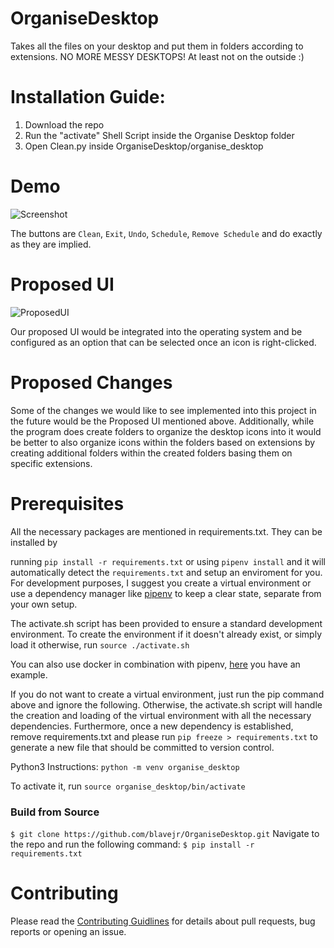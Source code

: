 # OrganiseDesktop

Takes all the files on your desktop and put them in folders according to extensions. NO MORE MESSY DESKTOPS!
At least not on the outside :)

# Installation Guide:
1) Download the repo
2) Run the "activate" Shell Script inside the Organise Desktop folder
3) Open Clean.py inside OrganiseDesktop/organise_desktop

# Demo
![Screenshot](demo1.png)

The buttons are `Clean`, `Exit`, `Undo`, `Schedule`, `Remove Schedule` and do exactly as they are implied.

# Proposed UI
![ProposedUI](https://user-images.githubusercontent.com/28908100/80692304-019d4400-8a97-11ea-99e1-70fd28fb2325.png)

Our proposed UI would be integrated into the operating system and be configured as an option that can be selected once an icon is right-clicked.

# Proposed Changes

Some of the changes we would like to see implemented into this project in the future would be the Proposed UI mentioned above. Additionally, while the program does create folders to organize the desktop icons into it would be better to also organize icons within the folders based on extensions by creating additional folders within the created folders basing them on specific extensions. 

# Prerequisites

All the necessary packages are mentioned in requirements.txt. They can be installed by

running `pip install -r requirements.txt` or using ``pipenv install`` and it will automatically detect the `requirements.txt` and setup an enviroment for you. For development purposes, I suggest you create a
virtual environment or use a dependency manager like [pipenv](https://github.com/pypa/pipenv) to keep a clear state, separate from your own setup.

The activate.sh script has been provided to ensure a standard development environment. To create the environment if it doesn't already exist, or simply load it otherwise, run `source ./activate.sh`

You can also use docker in combination with pipenv, [here](https://github.com/dfederschmidt/docker-pipenv-sample) you have an example.

If you do not want to create a virtual environment, just run the pip command above and ignore the following. Otherwise, the activate.sh script will handle the creation and loading of the virtual environment with all the necessary dependencies. Furthermore, once a new dependency is established, remove requirements.txt and please run `pip freeze > requirements.txt` to generate a new file that should be committed to version control.

Python3 Instructions:
`python -m venv organise_desktop`

To activate it, run `source organise_desktop/bin/activate`

### Build from Source

`$ git clone https://github.com/blavejr/OrganiseDesktop.git`
Navigate to the repo and run the following command:
`$ pip install -r requirements.txt`

# Contributing
Please read the [Contributing Guidlines](https://github.com/blavejr/OrganiseDesktop/blob/master/CONTRIBUTING.md) for details about pull requests, bug reports or opening an issue. 
